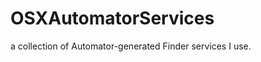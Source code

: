 OSXAutomatorServices
====================

a collection of Automator-generated Finder services I use.
